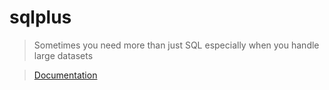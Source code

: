 # sqlplus
>
> Sometimes you need more than just SQL especially when you handle large datasets

>
>[Documentation](https://cdn.rawgit.com/nalssee/sqlplus/97e89397/html/index.html)